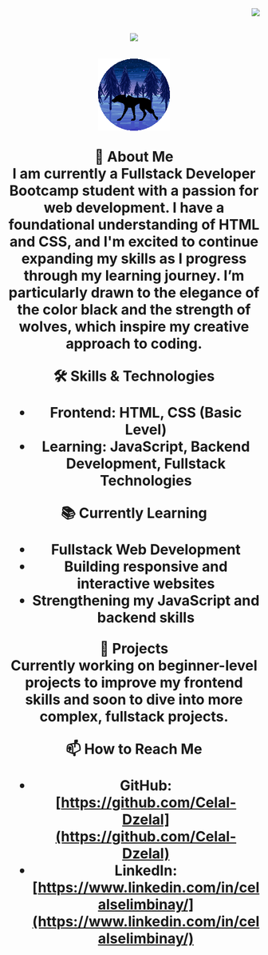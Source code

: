 <img align="right" src="https://visitor-badge.laobi.icu/badge?page_id=Celal-Dzelal.Celal-Dzelal">
<h1 align="center">
  <a href="https://github.com/Celal-Dzelal">
    <img src="https://readme-typing-svg.herokuapp.com?size=36&center=true&multiline=true&width=500&height=100&lines=Hello%2C+There!+%F0%9F%91%8B;Happy+to+see+you+%F0%9F%98%8A">
  </a>


<div align="center">



![Animasyon](https://github.com/Celal-Dzelal/Celal-Dzelal/blob/1a39f9b7e7cee1b363740d177f9e0fda841cde77/wolf.gif)

🎯 **About Me**  
I am currently a Fullstack Developer Bootcamp student with a passion for web development. I have a foundational understanding of HTML and CSS, and I'm excited to continue expanding my skills as I progress through my learning journey. I’m particularly drawn to the elegance of the color black and the strength of wolves, which inspire my creative approach to coding.

🛠 **Skills & Technologies**  
- **Frontend**: HTML, CSS (Basic Level)  
- **Learning**: JavaScript, Backend Development, Fullstack Technologies

📚 **Currently Learning**  
- Fullstack Web Development  
- Building responsive and interactive websites  
- Strengthening my JavaScript and backend skills  

🚀 **Projects**  
Currently working on beginner-level projects to improve my frontend skills and soon to dive into more complex, fullstack projects.

📫 **How to Reach Me**  
- GitHub: [https://github.com/Celal-Dzelal](https://github.com/Celal-Dzelal)  
- LinkedIn: [https://www.linkedin.com/in/celalselimbinay/](https://www.linkedin.com/in/celalselimbinay/)

</div>
